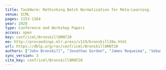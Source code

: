 ```yaml
---
title: TaskNorm: Rethinking Batch Normalization for Meta-Learning.
venue: ICML
pages: 1153-1164
year: 2020
type: Conference and Workshop Papers
access: open
key: conf/icml/Bronskill0RNT20
ee: http://proceedings.mlr.press/v119/bronskill20a.html
url: https://dblp.org/rec/conf/icml/Bronskill0RNT20
authors: ["John Bronskill", "Jonathan Gordon", "James Requeima", "Sebastian Nowozin", "Richard E. Turner"]
sync_version: 3
cite_key: conf/icml/Bronskill0RNT20
---
```


